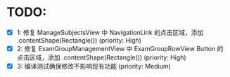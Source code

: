 # TODO:

- [x] 1: 修复 ManageSubjectsView 中 NavigationLink 的点击区域，添加 .contentShape(Rectangle()) (priority: High)
- [x] 2: 修复 ExamGroupManagementView 中 ExamGroupRowView Button 的点击区域，添加 .contentShape(Rectangle()) (priority: High)
- [x] 3: 编译测试确保修改不影响现有功能 (priority: Medium)

